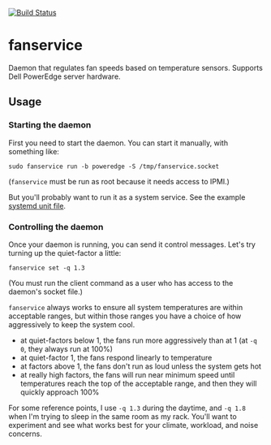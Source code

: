 [![Build Status](https://app.travis-ci.com/kazcw/jerbs.svg?branch=master)](https://app.travis-ci.com/kazcw/jerbs)

# fanservice

Daemon that regulates fan speeds based on temperature sensors. Supports Dell
PowerEdge server hardware.

## Usage

### Starting the daemon

First you need to start the daemon. You can start it manually, with something like:
```
sudo fanservice run -b poweredge -S /tmp/fanservice.socket
```
(`fanservice` must be run as root because it needs access to IPMI.)

But you'll probably want to run it as a system service. See the example
[systemd unit file](support/fanservice.service).

### Controlling the daemon

Once your daemon is running, you can send it control messages. Let's try
turning up the quiet-factor a little:
```
fanservice set -q 1.3
```
(You must run the client command as a user who has access to the daemon's
socket file.)

`fanservice` always works to ensure all system temperatures are within
acceptable ranges, but within those ranges you have a choice of how
aggressively to keep the system cool.
- at quiet-factors below 1, the fans run more aggressively than at 1 (at `-q
  0`, they always run at 100%)
- at quiet-factor 1, the fans respond linearly to temperature
- at factors above 1, the fans don't run as loud unless the system gets hot
- at really high factors, the fans will run near minimum speed until
  temperatures reach the top of the acceptable range, and then they will
  quickly approach 100%

For some reference points, I use `-q 1.3` during the daytime, and `-q 1.8` when
I'm trying to sleep in the same room as my rack. You'll want to experiment and
see what works best for your climate, workload, and noise concerns.
